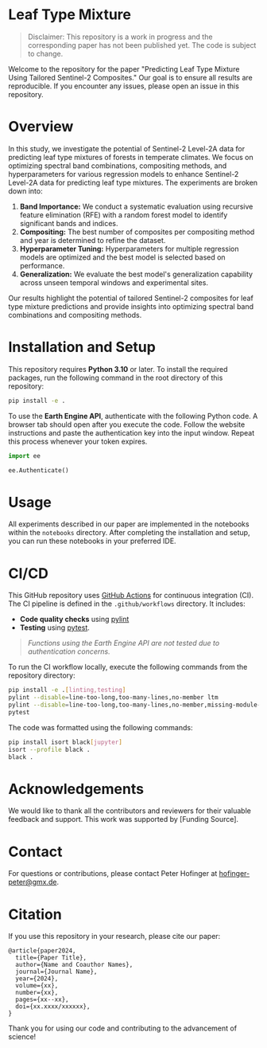 Leaf Type Mixture
==============================

> Disclaimer: This repository is a work in progress and the corresponding paper has not been published yet. The code is subject to change.

Welcome to the repository for the paper "Predicting Leaf Type Mixture Using Tailored Sentinel-2 Composites." Our goal is to ensure all results are reproducible. If you encounter any issues, please open an issue in this repository.

# Overview

In this study, we investigate the potential of Sentinel-2 Level-2A data for predicting leaf type mixtures of forests in temperate climates. We focus on optimizing spectral band combinations, compositing methods, and hyperparameters for various regression models to enhance Sentinel-2 Level-2A data for predicting leaf type mixtures. The experiments are broken down into:

1. **Band Importance:** We conduct a systematic evaluation using recursive feature elimination (RFE) with a random forest model to identify significant bands and indices.
2. **Compositing:** The best number of composites per compositing method and year is determined to refine the dataset.
3. **Hyperparameter Tuning:** Hyperparameters for multiple regression models are optimized and the best model is selected based on performance.
4. **Generalization:** We evaluate the best model's generalization capability across unseen temporal windows and experimental sites.

Our results highlight the potential of tailored Sentinel-2 composites for leaf type mixture predictions and provide insights into optimizing spectral band combinations and compositing methods.

# Installation and Setup

This repository requires **Python 3.10** or later. To install the required packages, run the following command in the root directory of this repository:

```bash
pip install -e .
```

To use the **Earth Engine API**, authenticate with the following Python code. A browser tab should open after you execute the code. Follow the website instructions and paste the authentication key into the input window. Repeat this process whenever your token expires.

```python
import ee

ee.Authenticate()
```

# Usage

All experiments described in our paper are implemented in the notebooks within the `notebooks` directory. After completing the installation and setup, you can run these notebooks in your preferred IDE.

# CI/CD

This GitHub repository uses [GitHub Actions](https://github.com/features/actions) for continuous integration (CI). The CI pipeline is defined in the `.github/workflows` directory. It includes:
- **Code quality checks** using [pylint](https://pylint.readthedocs.io/)
- **Testing** using [pytest](https://docs.pytest.org/).

> *Functions using the Earth Engine API are not tested due to authentication concerns.*

To run the CI workflow locally, execute the following commands from the repository directory:
```bash
pip install -e .[linting,testing]
pylint --disable=line-too-long,too-many-lines,no-member ltm
pylint --disable=line-too-long,too-many-lines,no-member,missing-module-docstring,missing-class-docstring,missing-function-docstring test
pytest
```

The code was formatted using the following commands:
```bash
pip install isort black[jupyter]
isort --profile black .
black .
```

# Acknowledgements

We would like to thank all the contributors and reviewers for their valuable feedback and support. This work was supported by [Funding Source].

# Contact

For questions or contributions, please contact Peter Hofinger at [hofinger-peter@gmx.de](hofinger-peter@gmx.de).

# Citation

If you use this repository in your research, please cite our paper:

```
@article{paper2024,
  title={Paper Title},
  author={Name and Coauthor Names},
  journal={Journal Name},
  year={2024},
  volume={xx},
  number={xx},
  pages={xx--xx},
  doi={xx.xxxx/xxxxxx},
}
```

Thank you for using our code and contributing to the advancement of science!
